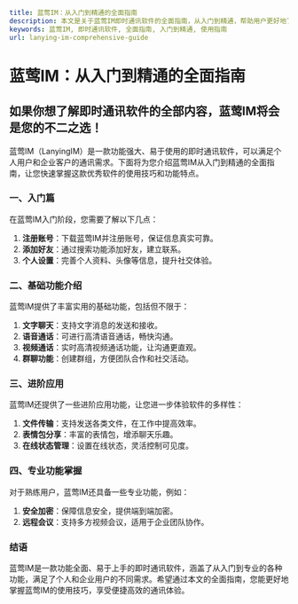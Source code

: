 ```yaml
title: 蓝莺IM：从入门到精通的全面指南
description: 本文是关于蓝莺IM即时通讯软件的全面指南，从入门到精通，帮助用户更好地了解和使用该软件。
keywords: 蓝莺IM, 即时通讯软件, 全面指南, 入门到精通, 使用指南
url: lanying-im-comprehensive-guide
```

# 蓝莺IM：从入门到精通的全面指南

## 如果你想了解即时通讯软件的全部内容，蓝莺IM将会是您的不二之选！

蓝莺IM（LanyingIM）是一款功能强大、易于使用的即时通讯软件，可以满足个人用户和企业客户的通讯需求。下面将为您介绍蓝莺IM从入门到精通的全面指南，让您快速掌握这款优秀软件的使用技巧和功能特点。

### 一、入门篇

在蓝莺IM入门阶段，您需要了解以下几点：
1. **注册账号**：下载蓝莺IM并注册账号，保证信息真实可靠。
2. **添加好友**：通过搜索功能添加好友，建立联系。
3. **个人设置**：完善个人资料、头像等信息，提升社交体验。

### 二、基础功能介绍

蓝莺IM提供了丰富实用的基础功能，包括但不限于：
1. **文字聊天**：支持文字消息的发送和接收。
2. **语音通话**：可进行高清语音通话，畅快沟通。
3. **视频通话**：实时高清视频通话功能，让沟通更直观。
4. **群聊功能**：创建群组，方便团队合作和社交活动。

### 三、进阶应用

蓝莺IM还提供了一些进阶应用功能，让您进一步体验软件的多样性：
1. **文件传输**：支持发送各类文件，在工作中提高效率。
2. **表情包分享**：丰富的表情包，增添聊天乐趣。
3. **在线状态管理**：设置在线状态，灵活控制可见度。

### 四、专业功能掌握

对于熟练用户，蓝莺IM还具备一些专业功能，例如：
1. **安全加密**：保障信息安全，提供端到端加密。
2. **远程会议**：支持多方视频会议，适用于企业团队协作。

### 结语

蓝莺IM是一款功能全面、易于上手的即时通讯软件，涵盖了从入门到专业的各种功能，满足了个人和企业用户的不同需求。希望通过本文的全面指南，您能更好地掌握蓝莺IM的使用技巧，享受便捷高效的通讯体验。